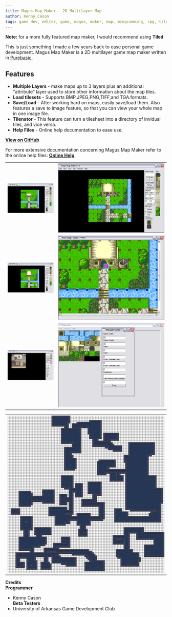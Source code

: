 ```yaml
---
title: Magus Map Maker - 2D Multilayer Map
author: Kenny Cason
tags: game dev, editor, game, magus, maker, map, mrogramming, rpg, tile
---
```


<b>Note:</b> for a more fully featured map maker, I would recommend using <b>Tiled</b>

This is just something I made a few years back to ease personal game development.
Magus Map Maker is a 2D multilayer game map maker written in <a href="http://www.purebasic.com" target="new">Purebasic</a>.

## Features
- <b>Multiple Layers</b> - make maps up to 3 layers plus an additional "attribute" layer used to store other information about the map tiles.
- <b>Load tilesets</b> - Supports BMP,JPEG,PNG,TIFF,and TGA.formats.
- <b>Save/Load</b> - After working hard on maps, easily save/load them. Also features a save to image feature, so that you can view your whole map in one image file.
- <b>Tilenator</b> - This feature can turn a tilesheet into a directory of invidual tiles, and vice versa.
- <b>Help Files</b> - Online help documentation to ease use.

<a href="https://github.com/kennycason/magus_map_maker" target="new"><b>View on GitHub</b></a>

For more extensive documentation concerning Magus Map Maker refer to the online help files: <a href="/code/pb/mmm/help/"><b>Online Help</b></a>

<table><tr>
<td><a href="/code/pb/mmm/2nd_layer.JPG"><img width="333px" src="/code/pb/mmm/2nd_layer.JPG" /></a></td>
<td><a href="/images/mmm/all_layers.JPG"><img width="333px" src="/code/pb/mmm/all_layers.JPG" alt="2D Tile Map Maker"/></a></td>
</tr><tr>
<td><a href="/code/pb/mmm/up_to_3rd_layer.JPG"><img width="333px" src="/code/pb/mmm/up_to_3rd_layer.JPG"alt="2D Tile Map Maker" /></a></td>
<td><a href="/code/pb/mmm/show_image.JPG"><img width="333px" src="/code/pb/mmm/show_image.JPG" alt="2D Tile Map Maker"/></a></td>
</tr><tr>
<td><a href="/code/pb/mmm/map16x16.JPG"><img width="333px" src="/code/pb/mmm/map16x16.JPG" alt="2D Tile Map Maker"/></a></td>
<td width="333px"><a href="/code/pb/mmm/sprite_sheet.JPG"><img width="333px" src="/code/pb/mmm/sprite_sheet.JPG" alt="2D Tile Map Maker"/></a></td>
</tr></table>
<table><tr><td><a href="/code/pb/mmm/cave.JPG"><img width="900px" src="/code/pb/mmm/cave.JPG" alt="2D Tile Map Maker"/></a></td></tr></table>


<b>Credits</b><br/>
<b>Programmer</b><br/>
- Kenny Cason<br/>
<b>Beta Testers</b><br/>
- University of Arkansas Game Development Club<br/>
